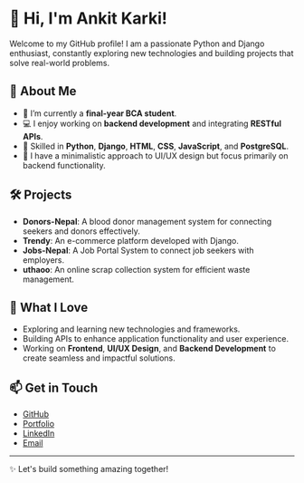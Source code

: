 # 👋 Hi, I'm Ankit Karki!

Welcome to my GitHub profile! I am a passionate Python and Django enthusiast, constantly exploring new technologies and building projects that solve real-world problems.

## 🚀 About Me
- 🌱 I’m currently a **final-year BCA student**.
- 💻 I enjoy working on **backend development** and integrating **RESTful APIs**.
- 🔧 Skilled in **Python**, **Django**, **HTML**, **CSS**, **JavaScript**, and **PostgreSQL**.
- 🎨 I have a minimalistic approach to UI/UX design but focus primarily on backend functionality.

## 🛠️ Projects
- **Donors-Nepal**: A blood donor management system for connecting seekers and donors effectively.
- **Trendy**: An e-commerce platform developed with Django.
- **Jobs-Nepal**: A Job Portal System to connect job seekers with employers.
- **uthaoo**: An online scrap collection system for efficient waste management.

## 🌟 What I Love
- Exploring and learning new technologies and frameworks.
- Building APIs to enhance application functionality and user experience.
- Working on **Frontend**, **UI/UX Design**, and **Backend Development** to create seamless and impactful solutions.


## 📫 Get in Touch
- [GitHub](https://github.com/ankitkarki27)
- [Portfolio](https://ankitkarki27.github.io)
- [LinkedIn](https://linkedin.com/in/ankitkarki27)
- [Email](mailto:ankitkarki27@gmail.com)

---

✨ Let's build something amazing together!

